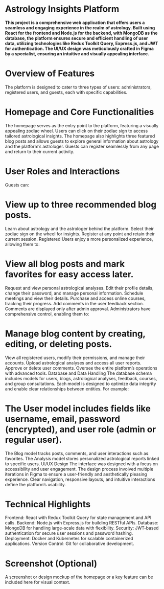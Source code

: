 # Astrology Insights Platform
**This project is a comprehensive web application that offers users a seamless and engaging experience in the realm of astrology. Built using React for the frontend and Node.js for the backend, with MongoDB as the database, the platform ensures secure and efficient handling of user data, utilizing technologies like Redux Toolkit Query, Express.js, and JWT for authentication. The UI/UX design was meticulously crafted in Figma by a specialist, ensuring an intuitive and visually appealing interface.**

# Overview of Features
The platform is designed to cater to three types of users: administrators, registered users, and guests, each with specific capabilities.

# Homepage and Core Functionalities
The homepage serves as the entry point to the platform, featuring a visually appealing zodiac wheel. Users can click on their zodiac sign to access tailored astrological insights. The homepage also highlights three featured blog posts and allows guests to explore general information about astrology and the platform’s astrologer. Guests can register seamlessly from any page and return to their current activity.

# User Roles and Interactions
Guests can:

# View up to three recommended blog posts.
Learn about astrology and the astrologer behind the platform.
Select their zodiac sign on the wheel for insights.
Register at any point and retain their current session.
Registered Users enjoy a more personalized experience, allowing them to:

# View all blog posts and mark favorites for easy access later.
Request and view personal astrological analyses.
Edit their profile details, change their password, and manage personal information.
Schedule meetings and view their details.
Purchase and access online courses, tracking their progress.
Add comments in the user feedback section. Comments are displayed only after admin approval.
Administrators have comprehensive control, enabling them to:

# Manage blog content by creating, editing, or deleting posts.
View all registered users, modify their permissions, and manage their accounts.
Upload astrological analyses and access all user reports.
Approve or delete user comments.
Oversee the entire platform’s operations with advanced tools.
Database and Data Handling
The database schema includes models for users, blogs, astrological analyses, feedback, courses, and group consultations. Each model is designed to optimize data integrity and enable clear relationships between entities. For example:

# The User model includes fields like username, email, password (encrypted), and user role (admin or regular user).
The Blog model tracks posts, comments, and user interactions such as favorites.
The Analysis model stores personalized astrological reports linked to specific users.
UI/UX Design
The interface was designed with a focus on accessibility and user engagement. The design process involved multiple iterations in Figma to ensure a user-friendly and aesthetically pleasing experience. Clear navigation, responsive layouts, and intuitive interactions define the platform’s usability.

# Technical Highlights
Frontend: React with Redux Toolkit Query for state management and API calls.
Backend: Node.js with Express.js for building RESTful APIs.
Database: MongoDB for handling large-scale data with flexibility.
Security: JWT-based authentication for secure user sessions and password hashing.
Deployment: Docker and Kubernetes for scalable containerized applications.
Version Control: Git for collaborative development.
# Screenshot (Optional)
A screenshot or design mockup of the homepage or a key feature can be included here for visual context.
